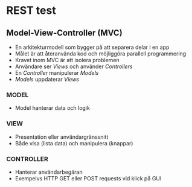 # REST test

## Model-View-Controller (MVC)
* En arkitekturmodell som bygger på att separera delar i en app
* Målet är att återanvända kod och möjliggöra parallell programmering
* Kravet inom MVC är att isolera problemen
* Användare ser _Views_ och använder _Controllers_
* En _Controller_ manipulerar _Models_
* _Models_ uppdaterar _Views_

### MODEL
* Model hanterar data och logik

### VIEW
* Presentation eller användargränssnitt
* Både visa (lista data) och manipulera (knappar)

### CONTROLLER
* Hanterar användarbegäran
* Exempelvs HTTP GET eller POST requests vid klick på GUI
